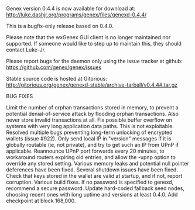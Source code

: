 Genex version 0.4.4 is now available for download at:
http://luke.dashjr.org/programs/genex/files/genexd-0.4.4/

This is a bugfix-only release based on 0.4.0.

Please note that the wxGenex GUI client is no longer maintained nor supported. If someone would like to step up to maintain this, they should contact Luke-Jr.

Please report bugs for the daemon only using the issue tracker at github:
https://github.com/genex/genex/issues

Stable source code is hosted at Gitorious:
http://gitorious.org/genex/genexd-stable/archive-tarball/v0.4.4#.tar.gz

BUG FIXES

Limit the number of orphan transactions stored in memory, to prevent a potential denial-of-service attack by flooding orphan transactions. Also never store invalid transactions at all.
Fix possible buffer overflow on systems with very long application data paths. This is not exploitable.
Resolved multiple bugs preventing long-term unlocking of encrypted wallets (issue #922).
Only send local IP in "version" messages if it is globally routable (ie, not private), and try to get such an IP from UPnP if applicable.
Reannounce UPnP port forwards every 20 minutes, to workaround routers expiring old entries, and allow the -upnp option to override any stored setting.
Various memory leaks and potential null pointer deferences have been
fixed.
Several shutdown issues have been fixed.
Check that keys stored in the wallet are valid at startup, and if not,
report corruption.
Various build fixes.
If no password is specified to genexd, recommend a secure password.
Update hard-coded fallback seed nodes, choosing recent ones with long uptime and versions at least 0.4.0.
Add checkpoint at block 168,000.

